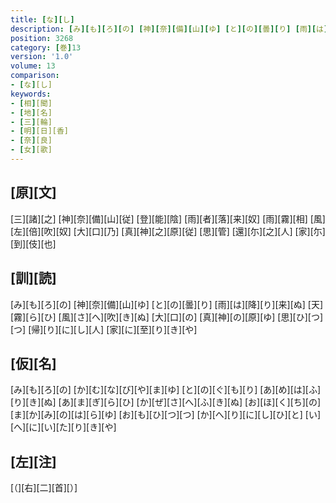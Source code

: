 ```yaml
---
title: [な][し]
description: [み][も][ろ][の] [神][奈][備][山][ゆ] [と][の][曇][り] [雨][は][降][り][来][ぬ] [天][霧][ら][ひ] [風][さ][へ][吹][き][ぬ] [大][口][の] [真][神][の][原][ゆ] [思][ひ][つ][つ] [帰][り][に][し][人] [家][に][至][り][き][や]
position: 3268
category: [巻]13
version: '1.0'
volume: 13
comparison:
- [な][し]
keywords:
- [相][聞]
- [地][名]
- [三][輪]
- [明][日][香]
- [奈][良]
- [女][歌]
---
```


## [原][文]

[三][諸][之] [神][奈][備][山][従] [登][能][陰] [雨][者][落][来][奴] [雨][霧][相] [風][左][倍][吹][奴] [大][口][乃] [真][神][之][原][従] [思][管] [還][尓][之][人] [家][尓][到][伎][也]

## [訓][読]

[み][も][ろ][の] [神][奈][備][山][ゆ] [と][の][曇][り] [雨][は][降][り][来][ぬ] [天][霧][ら][ひ] [風][さ][へ][吹][き][ぬ] [大][口][の] [真][神][の][原][ゆ] [思][ひ][つ][つ] [帰][り][に][し][人] [家][に][至][り][き][や]

## [仮][名]

[み][も][ろ][の] [か][む][な][び][や][ま][ゆ] [と][の][ぐ][も][り] [あ][め][は][ふ][り][き][ぬ] [あ][ま][ぎ][ら][ひ] [か][ぜ][さ][へ][ふ][き][ぬ] [お][ほ][く][ち][の] [ま][か][み][の][は][ら][ゆ] [お][も][ひ][つ][つ] [か][へ][り][に][し][ひ][と] [い][へ][に][い][た][り][き][や]

## [左][注]

[（][右][二][首][）]
